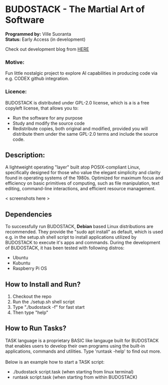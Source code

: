 # BUDOSTACK - The Martial Art of Software
**Programmed by:** Ville Suoranta<br>
**Status:** Early Access (in development)

Check out development blog from [HERE](https://sensei-zenabi.github.io/suoranta/index.html)

### Motive:
Fun little nostalgic project to explore AI capabilities in producing
code via e.g. CODEX github integration.

### Licence:
BUDOSTACK is distributed under GPL-2.0 license, which is a is a free 
copyleft license, that allows you to:
- Run the software for any purpose
- Study and modify the source code
- Redistribute copies, both original and modified, provided you will 
distribute them under the same GPL-2.0 terms and include the source 
code.

## Description:
A lightweight operating "layer" built atop POSIX-compliant Linux, 
specifically designed for those who value the elegant simplicity 
and clarity found in operating systems of the 1980s. Optimized for 
maximum focus and efficiency on basic primitives of computing, 
such as file manipulation, text editing, command-line interactions, 
and efficient resource management.

< screenshots here >

## Dependencies
To successfully run BUDOSTACK, **Debian** based Linux distributions
are recommended. They provide the "sudo apt install" as default, which
is used e.g. in the setup.sh shell script to install applications 
utilized by BUDOSTACK to execute it's apps and commands. During the 
development of BUDOSTACK, it has been tested with following distros:
- Ubuntu
- Kubuntu
- Raspberry Pi OS

## How to Install and Run?
1. Checkout the repo
2. Run the ./setup.sh shell script
3. Type "./budostack -f" for fast start
4. Then type "help"

## How to Run Tasks?
TASK language is a proprietary BASIC like langauge built for BUDOSTACK
that enables users to develop their own programs using the built-in
applications, commands and utilities. Type 'runtask -help' to find out
more.
<br><br>
Below is an example how to start a TASK script:
- ./budostack script.task      (when starting from linux terminal)
- runtask script.task          (when starting from within BUDOSTACK)
